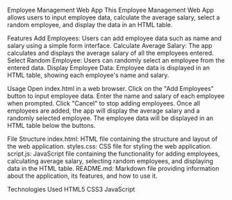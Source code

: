 Employee Management Web App
This Employee Management Web App allows users to input employee data, calculate the average salary, select a random employee, and display the data in an HTML table.

Features
Add Employees: Users can add employee data such as name and salary using a simple form interface.
Calculate Average Salary: The app calculates and displays the average salary of all the employees entered.
Select Random Employee: Users can randomly select an employee from the entered data.
Display Employee Data: Employee data is displayed in an HTML table, showing each employee's name and salary.


Usage
Open index.html in a web browser.
Click on the "Add Employees" button to input employee data.
Enter the name and salary of each employee when prompted. Click "Cancel" to stop adding employees.
Once all employees are added, the app will display the average salary and a randomly selected employee.
The employee data will be displayed in an HTML table below the buttons.


File Structure
index.html: HTML file containing the structure and layout of the web application.
styles.css: CSS file for styling the web application.
script.js: JavaScript file containing the functionality for adding employees, calculating average salary, selecting random employees, and displaying data in the HTML table.
README.md: Markdown file providing information about the application, its features, and how to use it.


Technologies Used
HTML5
CSS3
JavaScript

